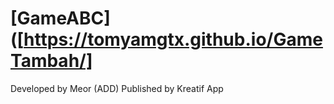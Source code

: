 # [GameABC]([https://tomyamgtx.github.io/GameTambah/]

Developed by Meor (ADD)
Published by Kreatif App
 

